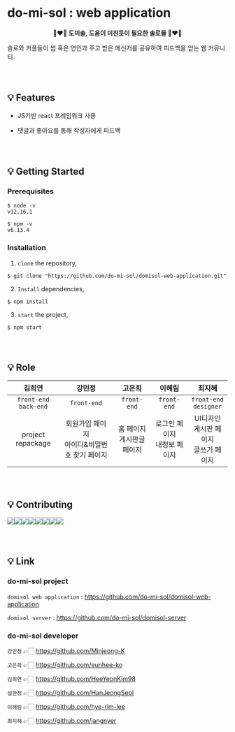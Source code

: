 do-mi-sol : web application
=======

<div align="center">
  <strong>👩‍❤️‍👨 도미솔, 도움이 미친듯이 필요한 솔로들 👩‍❤️‍👨 </strong>
</div>

솔로와 커플들이 썸 혹은 연인과 주고 받은 메신저를 공유하여 피드백을 얻는 웹 커뮤니티.

### <br/>
###

## 💡 Features
* JS기반 react 프레임워크 사용

* 댓글과 좋아요를 통해 작성자에게 피드백

### <br/>
###

## 💡 Getting Started

### Prerequisites

```
$ node -v
v12.16.1

$ npm -v
v6.13.4
```

### Installation
1. `clone` the repository,
```
$ git clone "https://github.com/do-mi-sol/domisol-web-application.git"
```

2. `Install` dependencies,
```
$ npm install
```       
3. `start` the project,
```
$ npm start
```

### <br/>
###

## 💡 Role
김희연|강민정|고은희|이혜림|최지혜     
:-------:|:-------:|:-------:|:-------:|:-------:
`front-end`<br/>`back-end`|`front-end`<br/>|`front-end`<br/>|`front-end`<br/>|`front-end`<br/>`designer`
project repackage<br/>|회원가입 페이지<br/>아이디&비밀번호 찾기 페이지|홈 페이지<br/>게시판글 페이지|로그인 페이지<br/> 내정보 페이지|UI디자인<br>게시판 페이지<br/>글쓰기 페이지|

### <br/>
###

## 💡 Contributing
[![](https://sourcerer.io/fame/HeeYeonKim98/do-mi-sol/domisol-web-application/images/0)](https://sourcerer.io/fame/HeeYeonKim98/do-mi-sol/domisol-web-application/links/0)[![](https://sourcerer.io/fame/HeeYeonKim98/do-mi-sol/domisol-web-application/images/1)](https://sourcerer.io/fame/HeeYeonKim98/do-mi-sol/domisol-web-application/links/1)[![](https://sourcerer.io/fame/HeeYeonKim98/do-mi-sol/domisol-web-application/images/2)](https://sourcerer.io/fame/HeeYeonKim98/do-mi-sol/domisol-web-application/links/2)[![](https://sourcerer.io/fame/HeeYeonKim98/do-mi-sol/domisol-web-application/images/3)](https://sourcerer.io/fame/HeeYeonKim98/do-mi-sol/domisol-web-application/links/3)[![](https://sourcerer.io/fame/HeeYeonKim98/do-mi-sol/domisol-web-application/images/4)](https://sourcerer.io/fame/HeeYeonKim98/do-mi-sol/domisol-web-application/links/4)[![](https://sourcerer.io/fame/HeeYeonKim98/do-mi-sol/domisol-web-application/images/5)](https://sourcerer.io/fame/HeeYeonKim98/do-mi-sol/domisol-web-application/links/5)[![](https://sourcerer.io/fame/HeeYeonKim98/do-mi-sol/domisol-web-application/images/6)](https://sourcerer.io/fame/HeeYeonKim98/do-mi-sol/domisol-web-application/links/6)[![](https://sourcerer.io/fame/HeeYeonKim98/do-mi-sol/domisol-web-application/images/7)](https://sourcerer.io/fame/HeeYeonKim98/do-mi-sol/domisol-web-application/links/7)

### <br/>
###

## 💡 Link
### do-mi-sol project

`domisol web application` :  <https://github.com/do-mi-sol/domisol-web-application>

`domisol server` : <https://github.com/do-mi-sol/domisol-server>

### do-mi-sol developer

`강민정` 👉🏻 <https://github.com/Minjeong-K>

`고은희` 👉🏻 <https://github.com/eunhee-ko>

`김희연` 👉🏻 <https://github.com/HeeYeonKim98>

`설한정` 👉🏻 <https://github.com/HanJeongSeol>

`이헤림` 👉🏻 <https://github.com/hye-rim-lee>

`최지혜` 👉🏻 <https://github.com/jangnyer>
